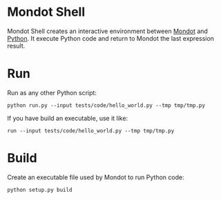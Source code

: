 # Mondot Shell
Mondot Shell creates an interactive environment between [Mondot](https://github.com/thiagola92/Mondot) and [Python](https://www.python.org/). It execute Python code and return to Mondot the last expression result.

# Run
Run as any other Python script:
```
python run.py --input tests/code/hello_world.py --tmp tmp/tmp.py
```

If you have build an executable, use it like:
```
run --input tests/code/hello_world.py --tmp tmp/tmp.py
```


# Build
Create an executable file used by Mondot to run Python code:
```
python setup.py build
```

